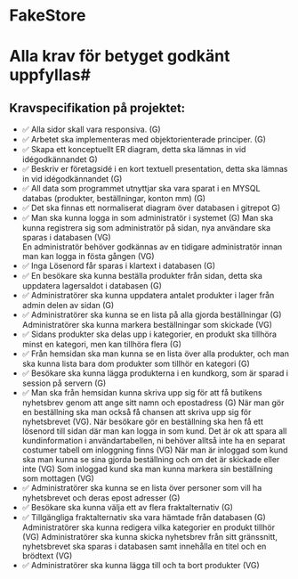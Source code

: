 # FakeStore
# Alla krav för betyget godkänt uppfyllas#


## Kravspecifikation på projektet:

- ✅ Alla sidor skall vara responsiva. (G) 
- ✅ Arbetet ska implementeras med objektorienterade principer. (G)
- ✅ Skapa ett konceptuellt ER diagram, detta ska lämnas in vid idégodkännandet G)
- ✅ Beskriv er företagsidé i en kort textuell presentation, detta ska lämnas in vid idégodkännandet (G)
- ✅ All data som programmet utnyttjar ska vara sparat i en MYSQL databas (produkter, beställningar, konton mm) (G)
- ✅ Det ska finnas ett normaliserat diagram över databasen i gitrepot G)
- ✅ Man ska kunna logga in som administratör i systemet (G)
Man ska kunna registrera sig som administratör på sidan, nya användare ska sparas i databasen (VG)       
En administratör behöver godkännas av en tidigare administratör innan man kan logga in fösta gången (VG)
- ✅ Inga Lösenord får sparas i klartext i databasen (G)
- ✅ En besökare ska kunna beställa produkter från sidan, detta ska uppdatera lagersaldot i databasen (G)
- ✅ Administratörer ska kunna uppdatera antalet produkter i lager från admin delen av sidan (G)
- ✅ Administratörer ska kunna se en lista på alla gjorda beställningar (G)
Administratörer ska kunna markera beställningar som skickade (VG)
- ✅ Sidans produkter ska delas upp i kategorier, en produkt ska tillhöra minst en kategori, men kan tillhöra flera (G)
- ✅ Från hemsidan ska man kunna se en lista över alla produkter, och man ska kunna lista bara dom produkter som tillhör en kategori (G)
- ✅ Besökare ska kunna lägga produkterna i en kundkorg, som är sparad i session på servern (G)
- ✅ Man ska från hemsidan kunna skriva upp sig för att få butikens nyhetsbrev genom att ange sitt namn och epostadress (G)
När man gör en beställning ska man också få chansen att skriva upp sig för nyhetsbrevet (VG).
När besökare gör en beställning ska hen få ett lösenord till sidan där man kan logga in som kund. Det är ok att spara all kundinformation i användartabellen, ni behöver alltså inte ha en separat costumer tabell om inloggning finns (VG)
När man är inloggad som kund ska man kunna se sina gjorda beställning och om det är skickade eller inte (VG)
Som inloggad kund ska man kunna markera sin beställning som mottagen (VG)
- ✅ Administratörer ska kunna se en lista över personer som vill ha nyhetsbrevet och deras epost adresser (G)
- ✅ Besökare ska kunna välja ett av flera fraktalternativ (G)
- ✅ Tillgängliga fraktalternativ ska vara hämtade från databasen (G)
Administratörer ska kunna redigera vilka kategorier en produkt tillhör (VG)
Administratörer ska kunna skicka nyhetsbrev från sitt gränssnitt, nyhetsbrevet ska sparas i databasen samt innehålla en titel och en brödtext (VG)
- ✅ Administratörer ska kunna lägga till och ta bort produkter (VG)
